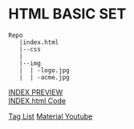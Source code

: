 # HTML BASIC SET   
    Repo
       |index.html
       |--css
       |
       |--img
       |  | -logo.jpg
       |  | -acme.jpg

[INDEX PREVIEW](https://htmlpreview.github.io/?https://github.com/genaro14/HTML_Basics/blob/master/index.html)    
[INDEX.html Code](https://github.com/genaro14/HTML_Basics/blob/master/index.html)


[Tag List](https://github.com/genaro14/HTML_Basics/blob/master/allTags.md)
[Material ](http://www.falconmasters.com/cursos/curso-de-html-basico/curso-html-basico/)
[Youtube](https://www.youtube.com/watch?v=cqMfPS8jPys&list=PLhSj3UTs2_yVHt2DgHky_MzzRC58UHE4z)
